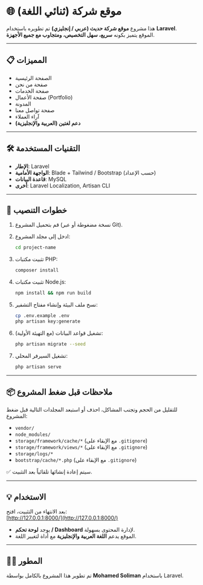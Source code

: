 
# 🌐 موقع شركة (ثنائي اللغة)

هذا مشروع **موقع شركة حديث (عربي / إنجليزي)** تم تطويره باستخدام **Laravel**.  
الموقع يتميز بكونه **سريع، سهل التخصيص، ومتجاوب مع جميع الأجهزة**.  

---

## 📋 المميزات

- الصفحة الرئيسية  
- صفحة من نحن  
- صفحة الخدمات  
- صفحة الأعمال (Portfolio)  
- المدونة  
- صفحة تواصل معنا  
- آراء العملاء  
- **دعم لغتين (العربية والإنجليزية)**  

---

## 🛠️ التقنيات المستخدمة

- **الإطار**: Laravel  
- **الواجهة الأمامية**: Blade + Tailwind / Bootstrap (حسب الإعداد)  
- **قاعدة البيانات**: MySQL  
- **أخرى**: Laravel Localization, Artisan CLI  

---

## 🚀 خطوات التنصيب

1. قم بتحميل المشروع (نسخة مضغوطة أو عبر Git).  

2. ادخل إلى مجلد المشروع:  
   ```bash
   cd project-name
   ```

3. تثبيت مكتبات PHP:  
   ```bash
   composer install
   ```

4. تثبيت مكتبات Node.js:  
   ```bash
   npm install && npm run build
   ```

5. نسخ ملف البيئة وإنشاء مفتاح التشفير:  
   ```bash
   cp .env.example .env
   php artisan key:generate
   ```

6. تشغيل قواعد البيانات (مع التهيئة الأولية):  
   ```bash
   php artisan migrate --seed
   ```

7. تشغيل السيرفر المحلي:  
   ```bash
   php artisan serve
   ```

---

## 📦 ملاحظات قبل ضغط المشروع

للتقليل من الحجم وتجنب المشاكل، احذف أو استبعد المجلدات التالية قبل ضغط المشروع:  

- `vendor/`  
- `node_modules/`  
- `storage/framework/cache/*` (مع الإبقاء على `.gitignore`)  
- `storage/framework/views/*` (مع الإبقاء على `.gitignore`)  
- `storage/logs/*`  
- `bootstrap/cache/*.php` (مع الإبقاء على `.gitignore`)  

✅ سيتم إعادة إنشائها تلقائياً بعد التثبيت.  

---

## 💡 الاستخدام

بعد الانتهاء من التثبيت، افتح:  
[http://127.0.0.1:8000/](http://127.0.0.1:8000/)  

- يوجد **لوحة تحكم / Dashboard** لإدارة المحتوى بسهولة.  
- الموقع يدعم **اللغة العربية والإنجليزية** مع أداة لتغيير اللغة.  

---

## 👨‍💻 المطور

تم تطوير هذا المشروع بالكامل بواسطة **Mohamed Soliman** باستخدام Laravel.  
